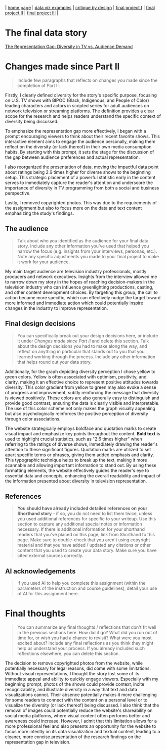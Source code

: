| [home page](https://cheejulee.github.io/christine-dataviz-portfolio/) | [data viz examples](dataviz-examples) | [critique by design](critique-by-design) | [final project I](final-project-part-one) | [final project II](final-project-part-two) | [final project III](final-project-part-three) |

# The final data story

[The Representation Gap: Diversity in TV vs. Audience Demand](https://carnegiemellon.shorthandstories.com/the-representation-gap-diversity-in-tv-vs-audience-demand/index.html)

# Changes made since Part II
> Include few paragraphs that reflects on changes you made since the completion of Part II. 

Firstly, I clearly defined diversity for the story's specific purpose, focusing on U.S. TV shows with BIPOC (Black, Indigenous, and People of Color) leading characters and actors in scripted series for adult audiences on network television or streaming platforms. The definition provides a clear scope for the research and helps readers understand the specific context of diversity being discussed.

To emphasize the representation gap more effectively, I began with a prompt encouraging viewers to think about their recent favorite shows. This interactive element aims to engage the audience personally, making them reflect on the diversity (or lack thereof) in their own media consumption habits. By starting with this prompt, it sets the stage for the discussion of the gap between audience preferences and actual representation.

I also reorganized the presentation of data, moving the impactful data point about ratings being 2.6 times higher for diverse shows to the beginning setup. This strategic placement of a powerful statistic early in the content serves to immediately capture the reader's attention and underscore the importance of diversity in TV programming from both a social and business perspective.

Lastly, I removed copyrighted photos. This was due to the requirements of the assignment but also to focus more on the data and text content emphasizing the study's findings.

## The audience
> Talk about who you identified as the audience for your final data story.  Include any other information you've used that helped you narrow the focus (e.g. insights from your interviews, personas, etc.).  Note any specific adjustments you made to your final project to make it work for your audience.

My main target audience are television industry professionals, mostly producers and network executives. Insights from the interview allowed me to narrow down my story in the hopes of reaching decision-makers in the television industry who can influence greenlighting productions, casting, and other content development choices. By targeting this group, the call to action became more specific, which can effectively nudge the target toward more informed and immediate action which could potentially inspire changes in the industry to improve representation.


## Final design decisions
> You can specifically break out your design decisions here, or include it under *Changes made since Part II* and delete this section. Talk about the design decisions you had to make along the way, and reflect on anything in particular that stands out to you that you learned working through the process.  Include any other information that helps round out your data story. 

Additionally, for the graph depicting diversity perception I chose yellow to green colors. Yellow is often associated with optimism, positivity, and clarity, making it an effective choice to represent positive attitudes towards diversity. This color gradient from yellow to green may also evoke a sense of progress and improvement, subtly reinforcing the message that diversity is viewed positively. These colors are also generally easy to distinguish and provide good contrast, ensuring the data is clearly visible and interpretable. The use of this color scheme not only makes the graph visually appealing but also psychologically reinforces the positive perception of diversity through color associations.

The website strategically employs boldface and quotation marks to create visual impact and emphasize key points throughout the content. **Bold text** is used to highlight crucial statistics, such as "2.6 times higher" when referring to the ratings of diverse shows, immediately drawing the reader's attention to these significant figures. Quotation marks are utilized to set apart specific terms or phrases, giving them added emphasis and clarity. This typographic technique helps to break up the text, making it more scannable and allowing important information to stand out. By using these formatting elements, the website effectively guides the reader's eye to essential data and concepts, enhancing the overall readability and impact of the information presented about diversity in television representation.

## References
> **You should have already included detailed references on your Shorthand story** - if so, you do not need to list them twice, unless you used additional references for specific to your writeup. Use this section to capture any additional special notes or information necessary. If there is additional information for your shorthand readers that you've placed on this page, link from Shorthand to this page. Make sure to double-check that you aren't using copyright material and that you have added / updated any citations or other content that you used to create your data story.  Make sure you have cited external sources correctly.

## AI acknowledgements
> If you used AI to help you complete this assignment (within the parameters of the instruction and course guidelines), detail your use of AI for this assignment here.

# Final thoughts
> You can summarize any final thoughts / reflections that don't fit well in the previous sections here.  How did it go?  What did you run out of time for, or wish you had a chance to revisit?  What were you most excited about?  Include any final reflections as you think they might help us understand your process.  If you already included such reflections elsewhere, you can delete this section. 

The decision to remove copyrighted photos from the website, while potentially necessary for legal reasons, did come with some limitations. Without visual representations, I thought the story lost some of its immediate appeal and ability to quickly engage viewers. Especially with my beginning prompt, photos of the shows could provide context, incite recognizability, and illustrate diversity in a way that text and data visualizations cannot. Their absence potentially makes it more challenging for some readers to connect with the content on a personal level or to visualize the diversity (or lack thereof) being discussed. I also think that the removal of images could potentially reduce the website's shareability on social media platforms, where visual content often performs better and awareness could increase. However, I admit that this limitation allows for a more professional feel and also presents an opportunity for the website to focus more intently on its data visualization and textual content, leading to a cleaner, more concise presentation of the research findings on the representation gap in television.

